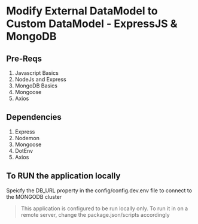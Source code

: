 # Modify External DataModel to Custom DataModel - ExpressJS & MongoDB

## Pre-Reqs

1. Javascript Basics
2. NodeJs and Express
3. MongoDB Basics
4. Mongoose
5. Axios

## Dependencies

1. Express
2. Nodemon
3. Mongoose
4. DotEnv
5. Axios

## To RUN the application locally

Speicfy the DB_URL property in the config/config.dev.env file to connect to the MONGODB cluster

> This application is configured to be run locally only. To run it in on a remote server, change the package.json/scripts accordingly

